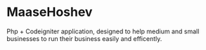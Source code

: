 # MaaseHoshev

Php + Codeigniter application, designed to help medium and small businesses to run their business easily and efficently.
